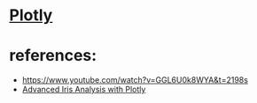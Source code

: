# [Plotly](https://plotly.com/)

# 
# references:
* https://www.youtube.com/watch?v=GGL6U0k8WYA&t=2198s
* [Advanced Iris Analysis with Plotly](https://www.kaggle.com/code/dgomonov/advanced-iris-analysis-with-plotly/notebook)
